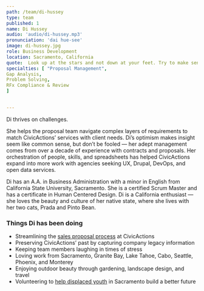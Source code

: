 ```yaml
---
path: /team/di-hussey
type: team
published: 1
name: Di Hussey
audio: 'audio/di-hussey.mp3'
pronunciation: 'dai hue-see'
image: di-hussey.jpg
role: Business Development
location: Sacramento, California
quote:  Look up at the stars and not down at your feet. Try to make sense of what you see . . . Be curious! (Stephen Hawking)
specialties: [ "Proposal Management",
Gap Analysis,
Problem Solving,
RFx Compliance & Review
]

  
---
```


Di thrives on challenges.

She helps the proposal team navigate complex layers of requirements to match CivicActions’ services with client needs. Di’s optimism makes insight seem like common sense, but don’t be fooled — her adept management comes from over a decade of experience with contracts and proposals. Her orchestration of people, skills, and spreadsheets has helped CivicActions expand into more work with agencies seeking UX, Drupal, DevOps, and open data services.

Di has an A.A. in Business Administration with a minor in English from California State University, Sacramento. She is a certified Scrum Master and has a certificate in Human Centered Design. Di is a California enthusiast — she loves the beauty and culture of her native state, where she lives with her two cats, Prada and Pinto Bean.  



### Things Di has been doing
* Streamlining the [sales proposal process](https://civicactions-handbook.readthedocs.io/en/latest/07-sales-and-marketing/sales-proposal-process/#the-sales-proposal-process) at CivicActions
* Preserving CivicActions’ past by capturing company legacy information
* Keeping team members laughing in times of stress
* Loving work from Sacramento, Granite Bay, Lake Tahoe, Cabo, Seattle, Phoenix, and Monterey
* Enjoying outdoor beauty through gardening, landscape design, and travel
* Volunteering to [help displaced youth](https://www.windyouth.org/) in Sacramento build a better future


